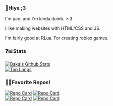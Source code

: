 ### 👋Hiya ;3

I'm pan, and i'm kinda dumb. >:3

I like making websites with HTML/CSS and JS.  
  
I'm fairly good at RLua. For creating roblox games.

### ❓📊Stats
[![Baka's Github Stats](https://github-readme-stats.vercel.app/api?username=bakabakabakabakabaka&show_icons=true)](https://github.com/anuraghazra/github-readme-stats)  
[![Top Langs](https://github-readme-stats.vercel.app/api/top-langs/?username=bakabakabakabakabaka&layout=compact)](https://github.com/anuraghazra/github-readme-stats)

### 🌟✨Favorite Repos!
[![Repo Card](https://github-readme-stats.vercel.app/api/pin/?username=bakabakabakabakabaka&repo=web&show_owner=true)](https://github.com/bakabakabakabakabaka/web)
[![Repo Card](https://github-readme-stats.vercel.app/api/pin/?username=bakabakabakabakabaka&repo=MWT&show_owner=true)](https://github.com/bakabakabakabakabaka/MWT)  
[![Repo Card](https://github-readme-stats.vercel.app/api/pin/?username=torchgm&repo=ModernWinVer&show_owner=true)](https://github.com/torchgm/ModernWinVer)
[![Repo Card](https://github-readme-stats.vercel.app/api/pin/?username=bakabakabakabakabaka&repo=RLua-Guide&show_owner=true)](https://github.com/bakabakabakabakabaka/RLua-Guide)
